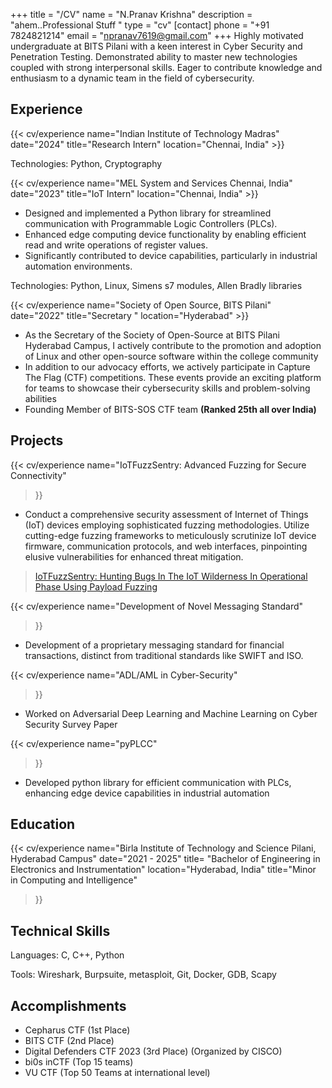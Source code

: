 +++
title = "/CV"
name = "N.Pranav Krishna"
description = "ahem..Professional Stuff "
type = "cv"
[contact]
  phone = "+91 7824821214"
  email = "npranav7619@gmail.com"
+++
Highly motivated undergraduate at BITS Pilani with a keen interest in Cyber Security and Penetration Testing. Demonstrated ability to master new technologies coupled with strong interpersonal skills. Eager to contribute knowledge and enthusiasm to a dynamic team in the field of cybersecurity. 

Experience
----------

{{< cv/experience
    name="Indian Institute of Technology Madras"
    date="2024"
    title="Research Intern"
    location="Chennai, India" >}}



Technologies: Python, Cryptography 

{{< cv/experience
    name="MEL System and Services Chennai, India"
    date="2023"
    title="IoT Intern"
    location="Chennai, India" >}}

* Designed and implemented a Python library for streamlined communication with Programmable Logic Controllers (PLCs).
*  Enhanced edge computing device functionality by enabling efficient read and write operations of register values.
*  Significantly contributed to device capabilities, particularly in industrial automation environments.

Technologies: Python, Linux, Simens s7 modules, Allen Bradly libraries

{{< cv/experience
    name="Society of Open Source, BITS Pilani"
    date="2022"
    title="Secretary "
    location="Hyderabad" >}}

* As the Secretary of the Society of Open-Source at BITS Pilani Hyderabad Campus, I actively contribute to the promotion and adoption of Linux and other open-source software within the college community
* In addition to our advocacy efforts, we actively participate in Capture The Flag (CTF) competitions. These events provide an exciting platform for teams to showcase their cybersecurity skills and problem-solving abilities 
* Founding Member of BITS-SOS CTF team **(Ranked 25th all over India)**

Projects
----------

{{< cv/experience
    name="IoTFuzzSentry: Advanced Fuzzing for Secure Connectivity"
 >}}

* Conduct a comprehensive security assessment of Internet of Things (IoT) devices employing sophisticated fuzzing methodologies. Utilize cutting-edge fuzzing frameworks to meticulously scrutinize IoT device firmware, communication protocols, and web interfaces, pinpointing elusive vulnerabilities for enhanced threat mitigation.

> [IoTFuzzSentry: Hunting Bugs In The IoT Wilderness In Operational Phase Using Payload Fuzzing](https://npranav7619.github.io)

{{< cv/experience
    name="Development of Novel Messaging Standard"
 >}}

* Development of a proprietary messaging standard for financial transactions, distinct from traditional standards like SWIFT and ISO.

{{< cv/experience
    name="ADL/AML in Cyber-Security"
 >}}

* Worked on Adversarial Deep Learning and Machine Learning on Cyber Security Survey Paper

{{< cv/experience
    name="pyPLCC"
 >}}

* Developed python library for efficient communication with PLCs, enhancing edge device capabilities in industrial automation

Education
---------

{{< cv/experience
    name="Birla Institute of Technology and Science Pilani, Hyderabad Campus"
    date="2021 -  2025"
    title=
      "Bachelor of Engineering in Electronics and Instrumentation"
    location="Hyderabad, India" 
    title="Minor in Computing and Intelligence"
>}}

Technical Skills
----------------

Languages: C, C++, Python

Tools: Wireshark, Burpsuite, metasploit, Git, Docker, GDB, Scapy 

Accomplishments 
-------

* Cepharus CTF (1st Place) 
* BITS CTF (2nd Place)
* Digital Defenders CTF 2023 (3rd Place) (Organized by CISCO)
* bi0s inCTF (Top 15 teams)
* VU CTF (Top 50 Teams at international level) 

